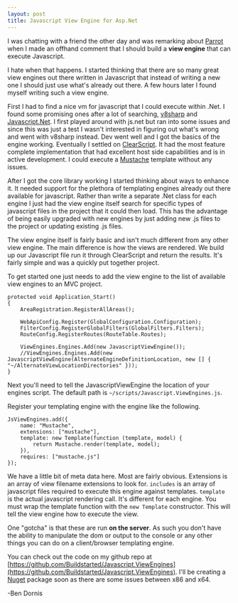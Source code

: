 ```yaml
---
layout: post
title: Javascript View Engine for Asp.Net
---
```


I was chatting with a friend the other day and was remarking about [Parrot](http://thisisparrot.com) when I made an offhand comment that I should build a **view engine** that can execute Javascript.

I hate when that happens. I started thinking that there are so many great view engines out there written in Javascript that instead of writing a new one I should just use what's already out there. A few hours later I found myself writing such a view engine.

First I had to find a nice vm for javascript that I could execute within .Net. I found some promising ones after a lot of searching, [v8sharp](http://v8sharp.codeplex.com/) and [Javascript.Net](https://github.com/chillitom/Javascript.Net). I first played around with js.net but ran into some issues and since this was just a test I wasn't interested in figuring out what's wrong and went with v8sharp instead. Dev went well and I got the basics of the engine working. Eventually I settled on [ClearScript](http://clearscript.codeplex.com/). It had the most feature complete implementation that had excellent host side capabilities and is in active development. I could execute a [Mustache](https://github.com/janl/mustache.js) template without any issues.

After I got the core library working I started thinking about ways to enhance it. It needed support for the plethora of templating engines already out there available for javascript. Rather than write a separate .Net class for each engine I just had the view engine itself search for specific types of javascript files in the project that it could then load. This has the advantage of being easily upgraded with new engines by just adding new .js files to the project or updating existing .js files.

The view engine itself is fairly basic and isn't much different from any other view engine. The main difference is how the views are rendered. We build up our Javascript file run it through ClearScript and return the results. It's fairly simple and was a quickly put together project.

To get started one just needs to add the view engine to the list of available view engines to an MVC project.

    protected void Application_Start()
    {
        AreaRegistration.RegisterAllAreas();

        WebApiConfig.Register(GlobalConfiguration.Configuration);
        FilterConfig.RegisterGlobalFilters(GlobalFilters.Filters);
        RouteConfig.RegisterRoutes(RouteTable.Routes);

        ViewEngines.Engines.Add(new JavascriptViewEngine());
        //ViewEngines.Engines.Add(new JavascriptViewEngine(AlternateEngineDefinitionLocation, new [] { "~/AlternateViewLocationDirectories" }));
    }

Next you'll need to tell the JavascriptViewEngine the location of your engines script. The default path is `~/scripts/Javascript.ViewEngines.js`.

Register your templating engine with the engine like the following.

    JsViewEngines.add({
        name: "Mustache",
        extensions: ["mustache"],
        template: new Template(function (template, model) {
            return Mustache.render(template, model);
        }),
        requires: ["mustache.js"]
    });

We have a little bit of meta data here. Most are fairly obvious. Extensions is an array of view filename extensions to look for. `includes` is an array of javascript files required to execute this engine against templates. `template` is the actual javascript rendering call. It's different for each engine. You must wrap the template function with the `new Template` constructor. This will tell the view engine how to execute the view.

One "gotcha" is that these are run **on the server**. As such you don't have the ability to manipulate the dom or output to the console or any other things you can do on a client/browser templating engine.

You can check out the code on my github repo at [https://github.com/Buildstarted/Javascript.ViewEngines](https://github.com/Buildstarted/Javascript.ViewEngines). I'll be creating a [Nuget](https://nuget.org) package soon as there are some issues between x86 and x64.

-Ben Dornis